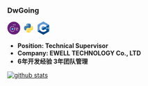 ### DwGoing

[<img src="https://github.com/Dwgoing/Dwgoing/raw/master/resources/netcore.png" alt="v logo" width="30">]()  [<img src="https://github.com/Dwgoing/Dwgoing/raw/master/resources/python.png" alt="v logo" width="30">]() [<img src="https://github.com/Dwgoing/Dwgoing/raw/master/resources/cpp.png" alt="v logo" width="30">]()

-  **Position: Technical Supervisor**
-  **Company: EWELL TECHNOLOGY Co., LTD**
-  **6年开发经验 3年团队管理**

[![github stats](https://github-readme-stats.vercel.app/api?username=Dwgoing&show_icons=true)](https://github.com/anuraghazra/github-readme-stats)

